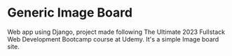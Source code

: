 # Generic Image Board

Web app using Django, project made following The Ultimate 2023 Fullstack Web Development Bootcamp course at Udemy. It's a simple Image board site.
